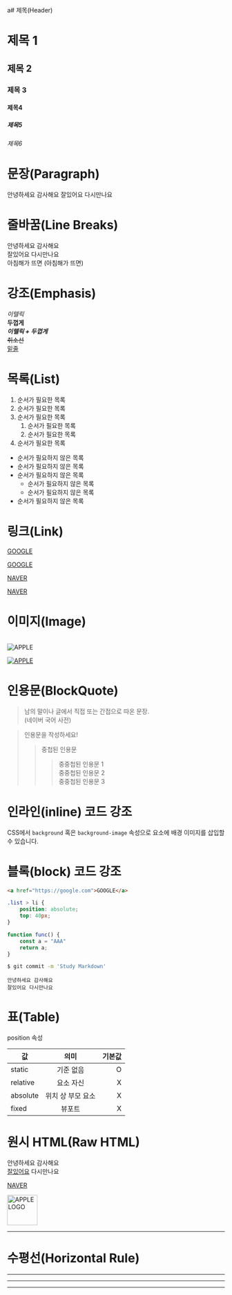 a# 제목(Header)

# 제목 1 
## 제목 2
### 제목 3
#### 제목4
##### 제목5
###### 제목6  

# 문장(Paragraph)

안녕하세요 감사해요
잘있어요 다시만나요  

# 줄바꿈(Line Breaks)

안녕하세요 감사해요<br/>
잘있어요 다시만나요  
아침해가 뜨면 (아침해가 뜨면)

# 강조(Emphasis)

_이텔릭_  
**두껍게**  
**_이텔릭 + 두껍게_**  
~~취소선~~  
<u>밑줄</u>

# 목록(List)

1. 순서가 필요한 목록 
1. 순서가 필요한 목록
1. 순서가 필요한 목록
    1. 순서가 필요한 목록
    1. 순서가 필요한 목록
1. 순서가 필요한 목록

- 순서가 필요하지 않은 목록
- 순서가 필요하지 않은 목록
- 순서가 필요하지 않은 목록
    - 순서가 필요하지 않은 목록
    - 순서가 필요하지 않은 목록
- 순서가 필요하지 않은 목록

# 링크(Link)

<a href="https://google.com">GOOGLE</a>

[GOOGLE](https://google.com)

<a href="https://naver.com" title="NAVER로 이동!">NAVER<a/>

[NAVER](https://naver.com "NAVER로 이동!")

# 이미지(Image)

![]()

![APPLE](https://upload.wikimedia.org/wikipedia/commons/1/1b/Apple_logo_grey.svg)

[![APPLE](https://upload.wikimedia.org/wikipedia/commons/1/1b/Apple_logo_grey.svg)](https://github.com/choyeun98)

# 인용문(BlockQuote)

> 남의 말이나 글에서 직접 또는 간접으로 따온 문장.  
> (네이버 국어 사전)

> 인용문을 작성하세요!
>> 중첩된 인용문
>>> 중중첩된 인용문 1  
>>> 중중첩된 인용문 2  
>>> 중중첩된 인용문 3

# 인라인(inline) 코드 강조

CSS에서 `background` 혹은 `background-image` 속성으로 요소에 배경 이미지를 삽입할 수 있습니다.

# 블록(block) 코드 강조

```html
<a href="https://google.com">GOOGLE</a>
```

```css
.list > li {
    position: absolute;
    top: 40px;
}
```

```javascript
function func() {
    const a = "AAA"
    return a;
}
```

```bash
$ git commit -m 'Study Markdown'
```

```plaintext
안녕하세요 감사해요
잘있어요 다시만나요
```

# 표(Table)

position 속성

값 | 의미 | 기본값
--|:--:|--:
static | 기준 없음 | O
relative | 요소 자신 | X
absolute | 위치 상 부모 요소 | X
fixed | 뷰포트 | X

# 원시 HTML(Raw HTML)

안녕하세요 감사해요<br/>
<span style="text-decoration: underline;">잘있어요</span> 다시만나요

<a href="https://naver.com" title="NAVER로 
이동!" target="_blank">NAVER</a>



<img width="70" src="https://upload.wikimedia.org/wikipedia/commons/1/1b/Apple_logo_grey.svg" alt="APPLE LOGO" />

---

# 수평선(Horizontal Rule)

---

***

___

